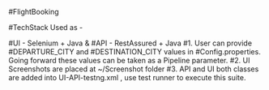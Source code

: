 #FlightBooking

#TechStack Used as -

#UI - Selenium + Java
&
#API - RestAssured + Java
#1. User can provide #DEPARTURE_CITY and #DESTINATION_CITY values in #Config.properties. 
   Going forward these values can be taken as a Pipeline parameter.
#2. UI Screenshots are placed at ~/Screenshot folder
#3. API and UI both classes are added into UI-API-testng.xml , use test runner to execute this suite.


